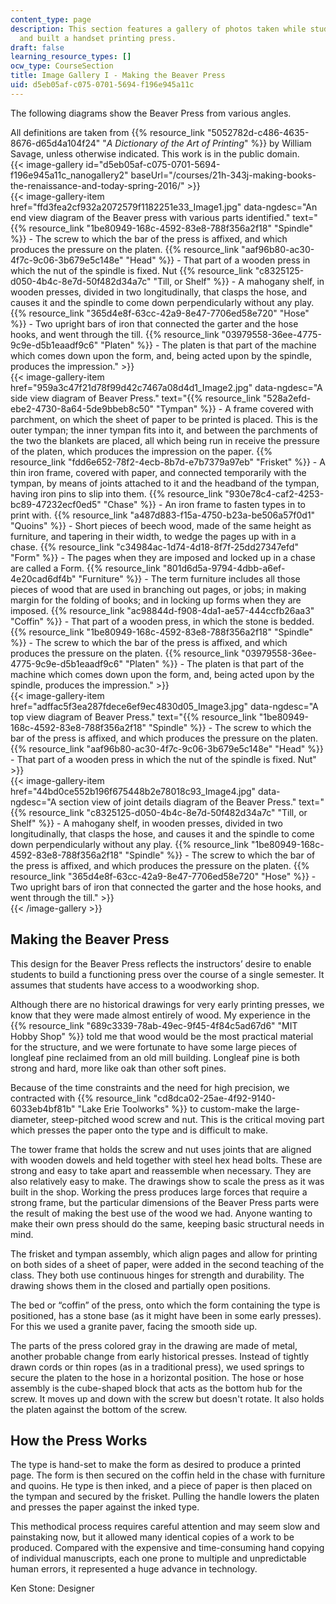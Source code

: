 ```yaml
---
content_type: page
description: This section features a gallery of photos taken while students designed
  and built a handset printing press.
draft: false
learning_resource_types: []
ocw_type: CourseSection
title: Image Gallery I - Making the Beaver Press
uid: d5eb05af-c075-0701-5694-f196e945a11c
---
```

The following diagrams show the Beaver Press from various angles.

All definitions are taken from {{% resource_link "5052782d-c486-4635-8676-d65d4a104f24" "*A Dictionary of the Art of Printing*" %}} by William Savage, unless otherwise indicated. This work is in the public domain.  
{{< image-gallery id="d5eb05af-c075-0701-5694-f196e945a11c_nanogallery2" baseUrl="/courses/21h-343j-making-books-the-renaissance-and-today-spring-2016/" >}}  
{{< image-gallery-item href="ffd3fea2cf932a2072579f1182251e33_Image1.jpg" data-ngdesc="An end view diagram of the Beaver press with various parts identified." text="{{% resource_link \"1be80949-168c-4592-83e8-788f356a2f18\" \"Spindle\" %}} - The screw to which the bar of the press is affixed, and which produces the pressure on the platen.  {{% resource_link \"aaf96b80-ac30-4f7c-9c06-3b679e5c148e\" \"Head\" %}} - That part of a wooden press in which the nut of the spindle is fixed.  Nut  {{% resource_link \"c8325125-d050-4b4c-8e7d-50f482d34a7c\" \"Till, or Shelf\" %}} - A mahogany shelf, in wooden presses, divided in two longitudinally, that clasps the hose, and causes it and the spindle to come down perpendicularly without any play.  {{% resource_link \"365d4e8f-63cc-42a9-8e47-7706ed58e720\" \"Hose\" %}} - Two upright bars of iron that connected the garter and the hose hooks, and went through the till.  {{% resource_link \"03979558-36ee-4775-9c9e-d5b1eaadf9c6\" \"Platen\" %}} - The platen is that part of the machine which comes down upon the form, and, being acted upon by the spindle, produces the impression." >}}  
{{< image-gallery-item href="959a3c47f21d78f99d42c7467a08d4d1_Image2.jpg" data-ngdesc="A side view diagram of Beaver Press." text="{{% resource_link \"528a2efd-ebe2-4730-8a64-5de9bbeb8c50\" \"Tympan\" %}} - A frame covered with parchment, on which the sheet of paper to be printed is placed. This is the outer tympan; the inner tympan fits into it, and between the parchments of the two the blankets are placed, all which being run in receive the pressure of the platen, which produces the impression on the paper.  {{% resource_link \"fdd6e652-78f2-4ecb-8b7d-e7b7379a97eb\" \"Frisket\" %}} - A thin iron frame, covered with paper, and connected temporarily with the tympan, by means of joints attached to it and the headband of the tympan, having iron pins to slip into them.  {{% resource_link \"930e78c4-caf2-4253-bc89-47232ecf0ed5\" \"Chase\" %}} - An iron frame to fasten types in to print with.  {{% resource_link \"a487d883-f15a-4750-b23a-be506a57f0d1\" \"Quoins\" %}} - Short pieces of beech wood, made of the same height as furniture, and tapering in their width, to wedge the pages up with in a chase.  {{% resource_link \"c34984ac-1d74-4d18-8f7f-25dd27347efd\" \"Form\" %}} - The pages when they are imposed and locked up in a chase are called a Form.  {{% resource_link \"801d6d5a-9794-4dbb-a6ef-4e20cad6df4b\" \"Furniture\" %}} - The term furniture includes all those pieces of wood that are used in branching out pages, or jobs; in making margin for the folding of books; and in locking up forms when they are imposed.  {{% resource_link \"ac98844d-f908-4da1-ae57-444ccfb26aa3\" \"Coffin\" %}} - That part of a wooden press, in which the stone is bedded.  {{% resource_link \"1be80949-168c-4592-83e8-788f356a2f18\" \"Spindle\" %}} - The screw to which the bar of the press is affixed, and which produces the pressure on the platen.  {{% resource_link \"03979558-36ee-4775-9c9e-d5b1eaadf9c6\" \"Platen\" %}} - The platen is that part of the machine which comes down upon the form, and, being acted upon by the spindle, produces the impression." >}}  
{{< image-gallery-item href="adffac5f3ea287fdece6ef9ec4830d05_Image3.jpg" data-ngdesc="A top view diagram of Beaver Press." text="{{% resource_link \"1be80949-168c-4592-83e8-788f356a2f18\" \"Spindle\" %}} - The screw to which the bar of the press is affixed, and which produces the pressure on the platen.  {{% resource_link \"aaf96b80-ac30-4f7c-9c06-3b679e5c148e\" \"Head\" %}} - That part of a wooden press in which the nut of the spindle is fixed.  Nut" >}}  
{{< image-gallery-item href="44bd0ce552b196f675448b2e78018c93_Image4.jpg" data-ngdesc="A section view of joint details diagram of the Beaver Press." text="{{% resource_link \"c8325125-d050-4b4c-8e7d-50f482d34a7c\" \"Till, or Shelf\" %}} - A mahogany shelf, in wooden presses, divided in two longitudinally, that clasps the hose, and causes it and the spindle to come down perpendicularly without any play.  {{% resource_link \"1be80949-168c-4592-83e8-788f356a2f18\" \"Spindle\" %}} - The screw to which the bar of the press is affixed, and which produces the pressure on the platen.  {{% resource_link \"365d4e8f-63cc-42a9-8e47-7706ed58e720\" \"Hose\" %}} - Two upright bars of iron that connected the garter and the hose hooks, and went through the till." >}}  
{{< /image-gallery >}}

## Making the Beaver Press

This design for the Beaver Press reflects the instructors’ desire to enable students to build a functioning press over the course of a single semester. It assumes that students have access to a woodworking shop.

Although there are no historical drawings for very early printing presses, we know that they were made almost entirely of wood. My experience in the {{% resource_link "689c3339-78ab-49ec-9f45-4f84c5ad67d6" "MIT Hobby Shop" %}} told me that wood would be the most practical material for the structure, and we were fortunate to have some large pieces of longleaf pine reclaimed from an old mill building. Longleaf pine is both strong and hard, more like oak than other soft pines.

Because of the time constraints and the need for high precision, we contracted with {{% resource_link "cd8dca02-25ae-4f92-9140-6033eb4bf81b" "Lake Erie Toolworks" %}} to custom-make the large-diameter, steep-pitched wood screw and nut. This is the critical moving part which presses the paper onto the type and is difficult to make.

The tower frame that holds the screw and nut uses joints that are aligned with wooden dowels and held together with steel hex head bolts. These are strong and easy to take apart and reassemble when necessary. They are also relatively easy to make. The drawings show to scale the press as it was built in the shop. Working the press produces large forces that require a strong frame, but the particular dimensions of the Beaver Press parts were the result of making the best use of the wood we had. Anyone wanting to make their own press should do the same, keeping basic structural needs in mind.

The frisket and tympan assembly, which align pages and allow for printing on both sides of a sheet of paper, were added in the second teaching of the class. They both use continuous hinges for strength and durability. The drawing shows them in the closed and partially open positions.

The bed or “coffin” of the press, onto which the form containing the type is positioned, has a stone base (as it might have been in some early presses). For this we used a granite paver, facing the smooth side up.

The parts of the press colored gray in the drawing are made of metal, another probable change from early historical presses. Instead of tightly drawn cords or thin ropes (as in a traditional press), we used springs to secure the platen to the hose in a horizontal position. The hose or hose assembly is the cube-shaped block that acts as the bottom hub for the screw. It moves up and down with the screw but doesn't rotate. It also holds the platen against the bottom of the screw.

## How the Press Works

The type is hand-set to make the form as desired to produce a printed page. The form is then secured on the coffin held in the chase with furniture and quoins. He type is then inked, and a piece of paper is then placed on the tympan and secured by the frisket. Pulling the handle lowers the platen and presses the paper against the inked type.

This methodical process requires careful attention and may seem slow and painstaking now, but it allowed many identical copies of a work to be produced. Compared with the expensive and time-consuming hand copying of individual manuscripts, each one prone to multiple and unpredictable human errors, it represented a huge advance in technology.

Ken Stone: Designer
